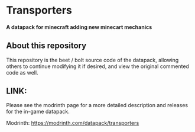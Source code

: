 # Transporters
#### A datapack for minecraft adding new minecart mechanics

## About this repository
This repository is the beet / bolt source code of the datapack, allowing others to continue modifying it if desired, and view the original commented code as well.

## LINK:
Please see the modrinth page for a more detailed description and releases for the in-game datapack.

Modrinth: https://modrinth.com/datapack/transporters